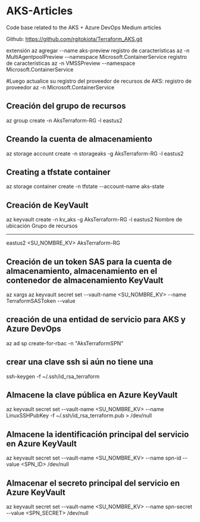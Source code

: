 # AKS-Articles
Code base related to the AKS + Azure DevOps Medium articles

Github: https://github.com/rgjtokiota/Terraform_AKS.git

extensión az agregar --name aks-preview
registro de características az -n MultiAgentpoolPreview --namespace Microsoft.ContainerService
registro de características az -n VMSSPreview --namespace Microsoft.ContainerService

#Luego actualice su registro del proveedor de recursos de AKS:
registro de proveedor az -n Microsoft.ContainerService

## Creación del grupo de recursos 
az group create -n AksTerraform-RG -l eastus2 

## Creando la cuenta de almacenamiento 
az storage account create -n storageaks -g AksTerraform-RG -l eastus2
## Creating a tfstate container 
az storage container create -n tfstate --account-name aks-state
## Creación de KeyVault 
az keyvault create -n kv_aks -g AksTerraform-RG -l eastus2
 Nombre de ubicación Grupo de recursos 
---------- -------------- --- ------------ 
eastus2 <SU_NOMBRE_KV> AksTerraform-RG
## Creación de un token SAS para la cuenta de almacenamiento, almacenamiento en el contenedor de almacenamiento KeyVault 
az xargs az keyvault secret set --vault-name <SU_NOMBRE_KV> --name TerraformSASToken --value
## creación de una entidad de servicio para AKS y Azure DevOps 
az ad sp create-for-rbac -n "AksTerraformSPN"
## crear una clave ssh si aún no tiene una 
ssh-keygen -f ~/.ssh/id_rsa_terraform
## Almacene la clave pública en Azure KeyVault 
az keyvault secret set --vault-name <SU_NOMBRE_KV> --name LinuxSSHPubKey -f ~/.ssh/id_rsa_terraform.pub > /dev/null
## Almacene la identificación principal del servicio en Azure KeyVault 
az keyvault secret set --vault-name <SU_NOMBRE_KV> --name spn-id --value <SPN_ID> /dev/null
## Almacenar el secreto principal del servicio en Azure KeyVault 
az keyvault secret set --vault-name <SU_NOMBRE_KV> --name spn-secret --value <SPN_SECRET> /dev/null